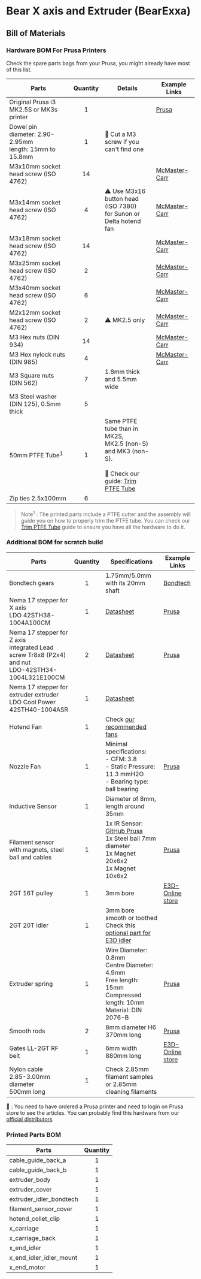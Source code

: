 # Bear X axis and Extruder (BearExxa)

## Bill of Materials

### Hardware BOM For Prusa Printers

Check the spare parts bags from your Prusa, you might already have most of this list.

| Parts     | Quantity | Details | Example Links |
|-----------|:--------:|---------|---------------|
| Original Prusa i3 MK2.5S or MK3s printer | 1 | | [Prusa](https://www.prusa3d.com) |
| Dowel pin<br/>diameter: 2.90-2.95mm<br/>length: 15mm to 15.8mm | 1 | :pushpin: Cut a M3 screw if you can't find one | |
| M3x10mm socket head screw (ISO 4762) | 14 | | [McMaster-Carr](https://www.mcmaster.com/#91292a113/=1coixe5) |
| M3x14mm socket head screw (ISO 4762) | 4  | :warning: Use M3x16 button head (ISO 7380)<br/>for Sunon or Delta hotend fan | [McMaster-Carr](https://www.mcmaster.com/#91292a027/=1coixl3) |
| M3x18mm socket head screw (ISO 4762) | 14 | | [McMaster-Carr](https://www.mcmaster.com/#91292a029/=1coixwt) |
| M3x25mm socket head screw (ISO 4762) | 2  | | [McMaster-Carr](https://www.mcmaster.com/#91292a020/=1cok8ux) |
| M3x40mm socket head screw (ISO 4762) | 6  | | [McMaster-Carr](https://www.mcmaster.com/#91292a024/=1coj8pe) |
| M2x12mm socket head screw (ISO 4762) | 2  | :warning: MK2.5 only | [McMaster-Carr](https://www.mcmaster.com/#91292a834/=1cok8m8) |
| M3 Hex nuts (DIN 934) | 14 | | [McMaster-Carr](https://www.mcmaster.com/#91828a211/=1cojadu) |
| M3 Hex nylock nuts (DIN 985) | 4 | | [McMaster-Carr](https://www.mcmaster.com/#93625a100/=1d2yh4u) |
| M3 Square nuts (DIN 562) | 7 | 1.8mm thick and 5.5mm wide | |
| M3 Steel washer (DIN 125), 0.5mm thick | 5 | | |
| 50mm PTFE Tube<sup>1</sup> | 1 | Same PTFE tube than in MK2S,<br/>MK2.5 (non-S) and MK3 (non-S).<br/><br/>:pushpin: Check our guide: [Trim PTFE Tube] | |
| Zip ties 2.5x100mm | 6 | | |

> Note<sup>1</sup> : The printed parts include a PTFE cutter and the assembly will guide you on how to properly trim the PTFE tube. You can check our [Trim PTFE Tube] guide to ensure you have all the hardware to do it.

[Trim PTFE Tube]: https://guides.bear-lab.com/Guide/Trim+PTFE+Tube/21?lang=en

### Additional BOM for scratch build

| Parts     | Quantity | Specifications | Example Links |
|-----------|:--------:|----------------|---------------|
| Bondtech gears | 1 | 1.75mm/5.0mm<br/>with its 20mm shaft | [Bondtech](http://shop.bondtech.se/en/drivegears/drivegear-kit-175-direct.html) |
| Nema 17 stepper for X axis<br/>LDO 42STH38-1004A100CM | 1 | [Datasheet](https://github.com/gregsaun/bear_extruder_and_x_axis/tree/master/doc/datasheets/LDO-42STH38-1004A100CM-RevA-for-3D.pdf?raw=true) | [Prusa](https://shop.prusa3d.com/en/mk3mk3s/388-x-axis-stepper-motor.html) |
| Nema 17 stepper for Z axis<br/>integrated Lead screw Tr8x8 (P2x4) and nut<br/>LDO-42STH34-1004L321E100CM | 2 | [Datasheet](https://github.com/gregsaun/bear_extruder_and_x_axis/tree/master/doc/datasheets/LDO-42STH34-1004L321E100CM-RevA-for-3D.pdf?raw=true) | [Prusa](https://shop.prusa3d.com/en/spare-parts/386-stepper-motor-z-axis-right.html) |
| Nema 17 stepper for extruder extruder<br/>LDO Cool Power 42STH40-1004ASR | 1 | [Datasheet](https://github.com/gregsaun/bear_extruder_and_x_axis/tree/master/doc/datasheets/LDO-42STH40-1004ASR_cool_power.pdf?raw=true) | |
| Hotend Fan | 1 | Check [our recommended fans](https://github.com/gregsaun/bear_extruder_and_x_axis/tree/master/optional_parts/hotend_fan) | |
| Nozzle Fan | 1 | Minimal specifications:<br/>- CFM: 3.8<br/>- Static Pressure: 11.3 mmH2O<br/>- Bearing type: ball bearing | [Prusa](https://shop.prusa3d.com/en/spare-parts/201-print-fan.html) |
| Inductive Sensor | 1 | Diameter of 8mm, length around 35mm | | [Prusa](https://shop.prusa3d.com/en/spare-parts/200-pinda-probe-v2.html) |
| Filament sensor<br/>with magnets, steel ball and cables | 1 | 1x IR Sensor: [GitHub Prusa](https://github.com/prusa3d/MKxS-IR-sensor)<br/>1x Steel ball 7mm diameter<br/>1x Magnet 20x6x2<br/>1x Magnet 10x6x2<br/> | [Prusa](https://shop.prusa3d.com/en/upgrades/898-original-prusa-i3-mk3-to-mk3s-upgrade-kit.html#) |
| 2GT 16T pulley | 1 | 3mm bore<br/> | [E3D-Online store](https://e3d-online.com/gates-powergrip-pulley-16-tooth-6mm) |
| 2GT 20T idler | 1 | 3mm bore<br/>smooth or toothed<br/>Check this [optional part for E3D idler](https://github.com/gregsaun/bear_extruder_and_x_axis/tree/master/optional_parts/x_end_idler_tensioner_e3d) | |
| Extruder spring | 1 | Wire Diameter: 0.8mm<br/>Centre Diameter: 4.9mm<br/>Free length: 15mm<br/>Compressed length: 10mm<br/>Material: DIN 2076-B | [Prusa](https://shop.prusa3d.com/en/mk3mk3s/599-tension-spring-1x.html) |
| Smooth rods | 2 | 8mm diameter H6<br/>370mm long | [Prusa](https://shop.prusa3d.com/en/mk3mk3s/589-smooth-rod-8x370-x-axis-1-piece.html) |
| Gates LL-2GT RF belt | 1 | 6mm width<br/>880mm long | [E3D-Online store](https://e3d-online.com/gates-powergripr-gt2-belt-6mm-x-100mm) |
| Nylon cable<br/>2.85-3.00mm diameter<br/>500mm long | 1 | Check 2.85mm filament samples or 2.85mm cleaning filaments | |

:pushpin: : You need to have ordered a Prusa printer and need to login on Prusa store to see the articles. You can probably find this hardware from our [official distributors](https://github.com/gregsaun/prusa_i3_bear_upgrade/blob/master/doc/openbuilds_stores_list.md)



### Printed Parts BOM

| Parts     | Quantity |
|----------|:------:|
| cable_guide_back_a      | 1 |
| cable_guide_back_b      | 1 |
| extruder_body           | 1 |
| extruder_cover          | 1 |
| extruder_idler_bondtech | 1 |
| filament_sensor_cover   | 1 |
| hotend_collet_clip      | 1 |
| x_carriage              | 1 |
| x_carriage_back         | 1 |
| x_end_idler             | 1 |
| x_end_idler_idler_mount | 1 |
| x_end_motor             | 1 |
